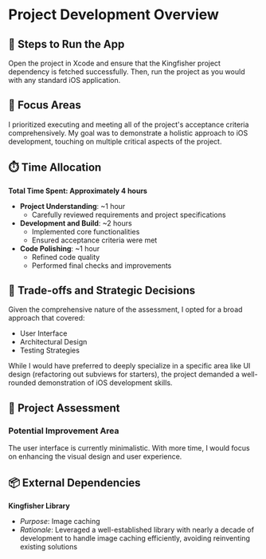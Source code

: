 # Project Development Overview

## 🚀 Steps to Run the App

Open the project in Xcode and ensure that the Kingfisher project dependency is fetched successfully. Then, run the project as you would with any standard iOS application.

## 🎯 Focus Areas

I prioritized executing and meeting all of the project's acceptance criteria comprehensively. My goal was to demonstrate a holistic approach to iOS development, touching on multiple critical aspects of the project.

## ⏱️ Time Allocation

**Total Time Spent: Approximately 4 hours**

- **Project Understanding**: ~1 hour
  - Carefully reviewed requirements and project specifications
- **Development and Build**: ~2 hours
  - Implemented core functionalities
  - Ensured acceptance criteria were met
- **Code Polishing**: ~1 hour
  - Refined code quality
  - Performed final checks and improvements

## 🤔 Trade-offs and Strategic Decisions

Given the comprehensive nature of the assessment, I opted for a broad approach that covered:
- User Interface
- Architectural Design
- Testing Strategies

While I would have preferred to deeply specialize in a specific area like UI design (refactoring out subviews for starters), the project demanded a well-rounded demonstration of iOS development skills.

## 🧐 Project Assessment

### Potential Improvement Area
The user interface is currently minimalistic. With more time, I would focus on enhancing the visual design and user experience.

## 📦 External Dependencies

**Kingfisher Library**
- *Purpose*: Image caching
- *Rationale*: Leveraged a well-established library with nearly a decade of development to handle image caching efficiently, avoiding reinventing existing solutions
